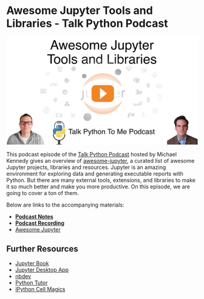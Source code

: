 # Awesome Jupyter Tools and Libraries - Talk Python Podcast

[![Video Banner](banner.png)](https://www.youtube.com/watch?v=gRthGTQs4jc)

This podcast episode of the [Talk Python Podcast](https://talkpython.fm/) hosted by Michael Kennedy gives an overview of [awesome-jupyter](https://github.com/markusschanta/awesome-jupyter), a curated list of awesome Jupyter projects, libraries and resources. Jupyter is an amazing environment for exploring data and generating executable reports with Python. But there are many external tools, extensions, and libraries to make it so much better and make you more productive. On this episode, we are going to cover a ton of them.

Below are links to the accompanying materials:

 * [**Podcast Notes**](https://talkpython.fm/episodes/show/394/awesome-jupyter-libraries-and-extensions-in-2022)
 * [**Podcast Recording**](https://www.youtube.com/watch?v=gRthGTQs4jc)
 * [Awesome Jupyter](https://github.com/markusschanta/awesome-jupyter)
 
## Further Resources

 * [Jupyter Book](https://jupyterbook.org/en/stable/intro.html)
 * [Jupyter Desktop App](https://blog.jupyter.org/jupyterlab-desktop-app-now-available-b8b661b17e9a)
 * [nbdev](https://github.com/fastai/nbdev)
 * [Python Tutor](https://pythontutor.com/index.html)
 * [IPython Cell Magics](https://ipython.readthedocs.io/en/stable/interactive/magics.html#cell-magics)
